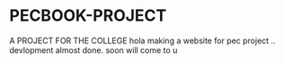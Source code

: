 # PECBOOK-PROJECT
A PROJECT FOR THE COLLEGE
hola 
making a website for pec project ..
devlopment almost done.
soon will come to u
